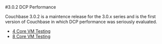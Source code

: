 #3.0.2 DCP Performance

Couchbase 3.0.2 is a maintence release for the 3.0.x series and is the first version of Couchbase in which DCP performance was seriously evaluated.

* [4 Core VM Testing](4-core-vm/overview.md)
* [8 Core VM Testing](8-core-vm/overview.md)
